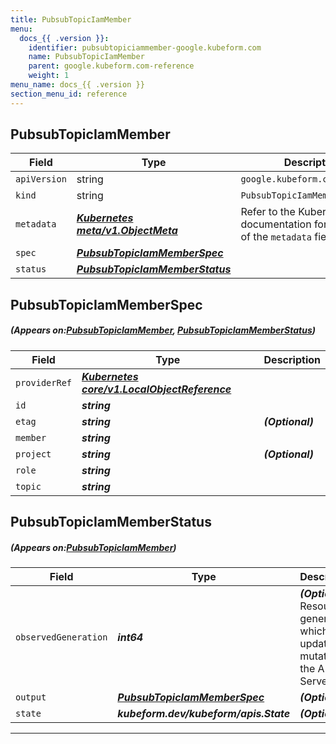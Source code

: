 ```yaml
---
title: PubsubTopicIamMember
menu:
  docs_{{ .version }}:
    identifier: pubsubtopiciammember-google.kubeform.com
    name: PubsubTopicIamMember
    parent: google.kubeform.com-reference
    weight: 1
menu_name: docs_{{ .version }}
section_menu_id: reference
---
```


## PubsubTopicIamMember
| Field | Type | Description |
| ------ | ----- | ----------- |
| `apiVersion` | string | `google.kubeform.com/v1alpha1` |
|    `kind` | string | `PubsubTopicIamMember` |
| `metadata` | ***[Kubernetes meta/v1.ObjectMeta](https://kubernetes.io/docs/reference/generated/kubernetes-api/v1.13/#objectmeta-v1-meta)***|Refer to the Kubernetes API documentation for the fields of the `metadata` field.|
| `spec` | ***[PubsubTopicIamMemberSpec](#PubsubTopicIamMemberSpec)***||
| `status` | ***[PubsubTopicIamMemberStatus](#PubsubTopicIamMemberStatus)***||
## PubsubTopicIamMemberSpec
##### (Appears on:[PubsubTopicIamMember](#PubsubTopicIamMember), [PubsubTopicIamMemberStatus](#PubsubTopicIamMemberStatus))
| Field | Type | Description |
| ------ | ----- | ----------- |
| `providerRef` | ***[Kubernetes core/v1.LocalObjectReference](https://kubernetes.io/docs/reference/generated/kubernetes-api/v1.13/#localobjectreference-v1-core)***||
| `id` | ***string***||
| `etag` | ***string***| ***(Optional)*** |
| `member` | ***string***||
| `project` | ***string***| ***(Optional)*** |
| `role` | ***string***||
| `topic` | ***string***||
## PubsubTopicIamMemberStatus
##### (Appears on:[PubsubTopicIamMember](#PubsubTopicIamMember))
| Field | Type | Description |
| ------ | ----- | ----------- |
| `observedGeneration` | ***int64***| ***(Optional)*** Resource generation, which is updated on mutation by the API Server.|
| `output` | ***[PubsubTopicIamMemberSpec](#PubsubTopicIamMemberSpec)***| ***(Optional)*** |
| `state` | ***kubeform.dev/kubeform/apis.State***| ***(Optional)*** |
---
